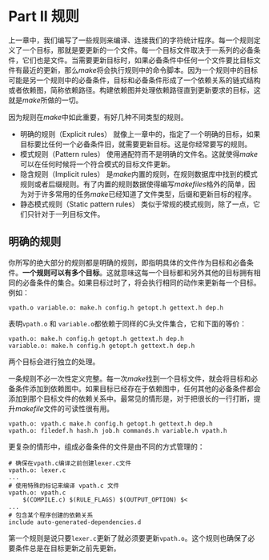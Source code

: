 # Part II  规则 #
上一章中，我们编写了一些规则来编译、连接我们的字符统计程序。每一个规则定义了一个目标，那就是要更新的一个文件。每一个目标文件取决于一系列的必备条件，它们也是文件。当需要更新目标时，如果必备条件中任何一个文件要比目标文件有最近的更新，那么*make*将会执行规则中的命令脚本。因为一个规则中的目标可能是另一个规则中的必备条件，目标和必备条件形成了一个依赖关系的链式结构或者依赖图，简称依赖路径。构建依赖图并处理依赖路径直到更新要求的目标，这就是*make*所做的一切。

因为规则在*make*中如此重要，有好几种不同类型的规则。

- 明确的规则（Explicit rules） 就像上一章中的，指定了一个明确的目标，如果目标要比任何一个必备条件旧，就需要更新目标。这是你经常要写的规则。
- 模式规则（Pattern rules） 使用通配符而不是明确的文件名。这就使得*make*可以在任何时候将一个符合模式的目标文件更新。
- 隐含规则（Implicit rules） 是*make*内置的规则，在规则数据库中找到的模式规则或者后缀规则。有了内置的规则数据使得编写*makefiles*格外的简单，因为对于许多常用的任务*make*已经知道了文件类型，后缀和更新目标的程序。
- 静态模式规则（Static pattern rules） 类似于常规的模式规则，除了一点，它们只针对于一列目标文件。

## 明确的规则 ##
你所写的绝大部分的规则都是明确的规则，即指明具体的文件作为目标和必备条件。**一个规则可以有多个目标**。这就意味这每一个目标都和另外其他的目标拥有相同的必备条件的集合。如果目标过时了，将会执行相同的动作来更新每一个目标。例如：
```
vpath.o variable.o: make.h config.h getopt.h gettext.h dep.h
```
表明`vpath.o` 和 `variable.o`都依赖于同样的C头文件集合，它和下面的等价：
```
vpath.o: make.h config.h getopt.h gettext.h dep.h
variable.o: make.h config.h getopt.h gettext.h dep.h
```

两个目标会进行独立的处理。

一条规则不必一次性定义完整。每一次*make*找到一个目标文件，就会将目标和必备条件添加到依赖图中。如果目标已经存在于依赖图中，任何其他的必备条件都会添加到那个目标文件的依赖关系中。最常见的情形是，对于把很长的一行打断，提升*makefile*文件的可读性很有用。
```
vpath.o: vpath.c make.h config.h getopt.h gettext.h dep.h
vpath.o: filedef.h hash.h job.h commands.h variable.h vpath.h
```

更复杂的情形中，组成必备条件的文件是由不同的方式管理的：
```
# 确保在vpath.c编译之前创建lexer.c文件
vpath.o: lexer.c
...
# 使用特殊的标记来编译 vpath.c 文件
vpath.o: vpath.c
	$(COMPILE.c) $(RULE_FLAGS) $(OUTPUT_OPTION) $<
...
# 包含某个程序创建的依赖关系
include auto-generated-dependencies.d
```
第一个规则是说只要`lexer.c`更新了就必须要更新`vpath.o`。这个规则也确保了必要条件总是在目标更新之前先更新。

